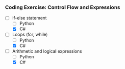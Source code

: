 ### Coding Exercise: Control Flow and Expressions
- [ ] if-else statement
  - [ ] Python
  - [x] C#
- [ ] Loops (for, while)
  - [ ] Python
  - [x] C#
- [ ] Arithmetic and logical expressions
  - [ ] Python
  - [x] C#
